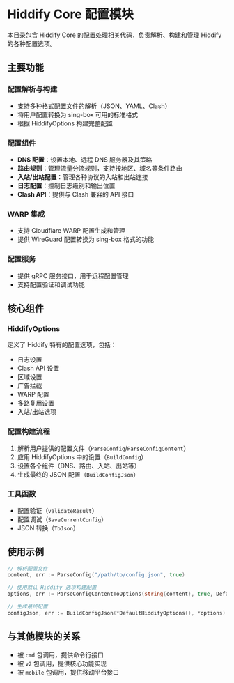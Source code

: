 # Hiddify Core 配置模块

本目录包含 Hiddify Core 的配置处理相关代码，负责解析、构建和管理 Hiddify 的各种配置选项。

## 主要功能

### 配置解析与构建
- 支持多种格式配置文件的解析（JSON、YAML、Clash）
- 将用户配置转换为 sing-box 可用的标准格式
- 根据 HiddifyOptions 构建完整配置

### 配置组件
- **DNS 配置**：设置本地、远程 DNS 服务器及其策略
- **路由规则**：管理流量分流规则，支持按地区、域名等条件路由
- **入站/出站配置**：管理各种协议的入站和出站连接
- **日志配置**：控制日志级别和输出位置
- **Clash API**：提供与 Clash 兼容的 API 接口

### WARP 集成
- 支持 Cloudflare WARP 配置生成和管理
- 提供 WireGuard 配置转换为 sing-box 格式的功能

### 配置服务
- 提供 gRPC 服务接口，用于远程配置管理
- 支持配置验证和调试功能

## 核心组件

### HiddifyOptions
定义了 Hiddify 特有的配置选项，包括：
- 日志设置
- Clash API 设置
- 区域设置
- 广告拦截
- WARP 配置
- 多路复用设置
- 入站/出站选项

### 配置构建流程
1. 解析用户提供的配置文件（`ParseConfig`/`ParseConfigContent`）
2. 应用 HiddifyOptions 中的设置（`BuildConfig`）
3. 设置各个组件（DNS、路由、入站、出站等）
4. 生成最终的 JSON 配置（`BuildConfigJson`）

### 工具函数
- 配置验证（`validateResult`）
- 配置调试（`SaveCurrentConfig`）
- JSON 转换（`ToJson`）

## 使用示例

```go
// 解析配置文件
content, err := ParseConfig("/path/to/config.json", true)

// 使用默认 Hiddify 选项构建配置
options, err := ParseConfigContentToOptions(string(content), true, DefaultHiddifyOptions(), false)

// 生成最终配置
configJson, err := BuildConfigJson(*DefaultHiddifyOptions(), *options)
```

## 与其他模块的关系
- 被 `cmd` 包调用，提供命令行接口
- 被 `v2` 包调用，提供核心功能实现
- 被 `mobile` 包调用，提供移动平台接口